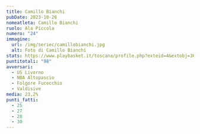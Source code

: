 ```yaml
---
title: Camillo Bianchi
pubDate: 2023-10-26
nomeatleta: Camillo Bianchi
ruolo: Ala Piccola
numero: "24"
immagine:
  url: /img/seriec/camillobianchi.jpg
  alt: Foto di Camillo Bianchi
stats: https://www.playbasket.it/toscana/profile.php?exteid=4&extobj=3638&subj=1&season=2024&obj=18060&action=view&eid=5
puntitotali: "98"
avversari:
  - US Livorno
  - NBA Altopascio
  - Folgore Fucecchio
  - Valdisive
media: 23,2%
punti_fatti:
  - 25
  - 27
  - 28
  - 30
---
```


